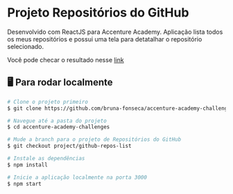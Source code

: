 # Projeto Repositórios do GitHub

Desenvolvido com ReactJS para Accenture Academy. Aplicação lista todos os meus repositórios e possui uma tela para detatalhar o repositório selecionado.

Você pode checar o resultado nesse [link]()

## 🖥️ Para rodar localmente

``` bash
# Clone o projeto primeiro
$ git clone https://github.com/bruna-fonseca/accenture-academy-challenges.git

# Navegue até a pasta do projeto
$ cd accenture-academy-challenges

# Mude a branch para o projeto de Repositórios do GitHub
$ git checkout project/github-repos-list

# Instale as dependências
$ npm install

# Inicie a aplicação localmente na porta 3000
$ npm start


```